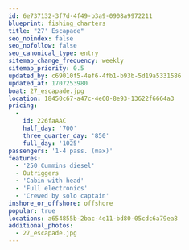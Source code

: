 ```yaml
---
id: 6e737132-3f7d-4f49-b3a9-0908a9972211
blueprint: fishing_charters
title: "27' Escapade"
seo_noindex: false
seo_nofollow: false
seo_canonical_type: entry
sitemap_change_frequency: weekly
sitemap_priority: 0.5
updated_by: c69010f5-4ef6-4fb1-b93b-5d19a5331586
updated_at: 1707253980
boat: 27_escapade.jpg
location: 18450c67-a47c-4e60-8e93-13622f6664a3
pricing:
  -
    id: 226faAAC
    half_day: '700'
    three_quarter_day: '850'
    full_day: '1025'
passengers: '1-4 pass. (max)'
features:
  - '250 Cummins diesel'
  - Outriggers
  - 'Cabin with head'
  - 'Full electronics'
  - 'Crewed by solo captain'
inshore_or_offshore: offshore
popular: true
locations: a654855b-2bac-4e11-bd80-05cdc6a79ea8
additional_photos:
  - 27_escapade.jpg
---
```

